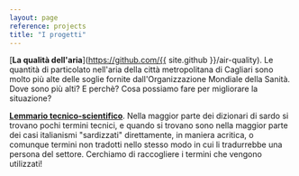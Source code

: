 ```yaml
---
layout: page
reference: projects
title: "I progetti"
---
```


[**La qualità dell'aria**](https://github.com/{{ site.github }}/air-quality). Le
quantità di particolato nell'aria della città metropolitana di Cagliari sono
molto più alte delle soglie fornite dall'Organizzazione Mondiale della Sanità.
Dove sono più alti? E perchè? Cosa possiamo fare per migliorare la situazione?

[**Lemmario
tecnico-scientifico**](https://github.com/{{site.github}}/lemariu-tennicu-scientificu).
Nella maggior parte dei dizionari di sardo si trovano pochi termini tecnici, e
quando si trovano sono nella maggior parte dei casi italianismi "sardizzati"
direttamente, in maniera acritica, o comunque termini non tradotti nello stesso
modo in cui li tradurrebbe una persona del settore. Cerchiamo di raccogliere i
termini che vengono utilizzati!